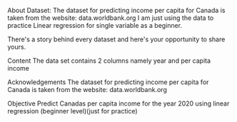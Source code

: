 About Dataset: The dataset for predicting income per capita for Canada is taken from the website: data.worldbank.org
I am just using the data to practice Linear regression for single variable as a beginner.

There's a story behind every dataset and here's your opportunity to share yours.

Content
The data set contains 2 columns namely year and per capita income

Acknowledgements
The dataset for predicting income per capita for Canada is taken from the website: data.worldbank.org

Objective
Predict Canadas per capita income for the year 2020 using linear regression (beginner level)(just for practice)
